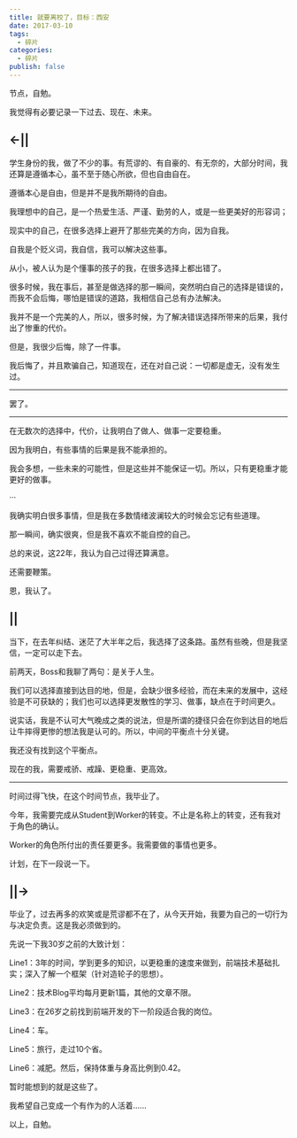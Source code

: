 ```yaml
---
title: 就要离校了，目标：西安
date: 2017-03-10
tags: 
  - 碎片
categories: 
  - 碎片
publish: false
---
```


节点，自勉。

我觉得有必要记录一下过去、现在、未来。

<!--more-->

## ←||

学生身份的我，做了不少的事。有荒谬的、有自豪的、有无奈的，大部分时间，我还算是遵循本心，虽不至于随心所欲，但也自由自在。

遵循本心是自由，但是并不是我所期待的自由。

我理想中的自己，是一个热爱生活、严谨、勤劳的人，或是一些更美好的形容词；

现实中的自己，在很多选择上避开了那些完美的方向，因为自我。

自我是个贬义词，我自信，我可以解决这些事。

从小，被人认为是个懂事的孩子的我，在很多选择上都出错了。

很多时候，我在事后，甚至是做选择的那一瞬间，突然明白自己的选择是错误的，而我不会后悔，哪怕是错误的道路，我相信自己总有办法解决。

我并不是一个完美的人，所以，很多时候，为了解决错误选择所带来的后果，我付出了惨重的代价。

但是，我很少后悔，除了一件事。

我后悔了，并且欺骗自己，知道现在，还在对自己说：一切都是虚无，没有发生过。

----------

罢了。

----------

在无数次的选择中，代价，让我明白了做人、做事一定要稳重。

因为我明白，有些事情的后果是我不能承担的。

我会多想，一些未来的可能性，但是这些并不能保证一切。所以，只有更稳重才能更好的做事。

···

我确实明白很多事情，但是我在多数情绪波澜较大的时候会忘记有些道理。

那一瞬间，确实很爽，但是我不喜欢不能自控的自己。

总的来说，这22年，我认为自己过得还算满意。

还需要鞭策。

恩，我认了。

## ||

当下，在去年纠结、迷茫了大半年之后，我选择了这条路。虽然有些晚，但是我坚信，一定可以走下去。

前两天，Boss和我聊了两句：是关于人生。

我们可以选择直接到达目的地，但是，会缺少很多经验，而在未来的发展中，这经验是不可获缺的；我们也可以选择更发散性的学习、做事，缺点在于时间更久。

说实话，我是不认可大气晚成之类的说法，但是所谓的捷径只会在你到达目的地后让牛摔得更惨的想法我是认可的。所以，中间的平衡点十分关键。

我还没有找到这个平衡点。

现在的我，需要戒骄、戒躁、更稳重、更高效。

----------

时间过得飞快，在这个时间节点，我毕业了。

今年，我需要完成从Student到Worker的转变。不止是名称上的转变，还有我对于角色的确认。

Worker的角色所付出的责任要更多。我需要做的事情也更多。

计划，在下一段说一下。

## ||→

毕业了，过去再多的欢笑或是荒谬都不在了，从今天开始，我要为自己的一切行为与决定负责。这是我必须做到的。

先说一下我30岁之前的大致计划：

Line1：3年的时间，学到更多的知识，以更稳重的速度来做到，前端技术基础扎实；深入了解一个框架（针对造轮子的思想）。

Line2：技术Blog平均每月更新1篇，其他的文章不限。

Line3：在26岁之前找到前端开发的下一阶段适合我的岗位。

Line4：车。

Line5：旅行，走过10个省。

Line6：减肥。然后，保持体重与身高比例到0.42。

暂时能想到的就是这些了。

我希望自己变成一个有作为的人活着......

以上，自勉。